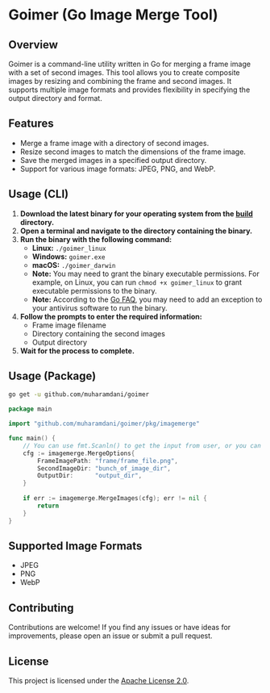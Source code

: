 # Goimer (Go Image Merge Tool)

## Overview

Goimer is a command-line utility written in Go for merging a frame image with a set of second images. This tool allows you to create composite images by resizing and combining the frame and second images. It supports multiple image formats and provides flexibility in specifying the output directory and format.

## Features

- Merge a frame image with a directory of second images.
- Resize second images to match the dimensions of the frame image.
- Save the merged images in a specified output directory.
- Support for various image formats: JPEG, PNG, and WebP.

## Usage (CLI)
1. **Download the latest binary for your operating system from the [build](https://github.com/muharamdani/goimer/tree/master/build) directory.**
2. **Open a terminal and navigate to the directory containing the binary.**
3. **Run the binary with the following command:**
   - **Linux:** `./goimer_linux`
   - **Windows:** `goimer.exe`
   - **macOS:** `./goimer_darwin`
   - **Note:** You may need to grant the binary executable permissions. For example, on Linux, you can run `chmod +x goimer_linux` to grant executable permissions to the binary.
   - **Note:** According to the [Go FAQ](https://go.dev/doc/faq#virus), you may need to add an exception to your antivirus software to run the binary.
4. **Follow the prompts to enter the required information:**
   - Frame image filename
   - Directory containing the second images
   - Output directory
5. **Wait for the process to complete.**

## Usage (Package)
```bash
go get -u github.com/muharamdani/goimer
```
```go
package main

import "github.com/muharamdani/goimer/pkg/imagemerge"

func main() {
	// You can use fmt.Scanln() to get the input from user, or you can hardcode it
	cfg := imagemerge.MergeOptions{
		FrameImagePath: "frame/frame_file.png",
        SecondImageDir: "bunch_of_image_dir",
        OutputDir:      "output_dir",
	}
	
	if err := imagemerge.MergeImages(cfg); err != nil {
		return
	}
}
```
## Supported Image Formats

- JPEG
- PNG
- WebP

## Contributing

Contributions are welcome! If you find any issues or have ideas for improvements, please open an issue or submit a pull request.

## License

This project is licensed under the [Apache License 2.0](LICENSE).

